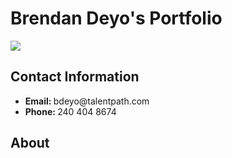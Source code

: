 <link href="style.css" rel="stylesheet">

<body>

<div class="container">
  <div class="card">
    <div class="box">
                <span>
                <span>
                <span>
                <span>
                <div class="content">
                  <h1>Brendan Deyo's Portfolio</h1>
                  <img src="https://media-exp1.licdn.com/dms/image/C4D03AQF-4GSnD_xtCQ/profile-displayphoto-shrink_400_400/0/1616591168288?e=1623283200&v=beta&t=mZtupgrioxXCi90SmeuamTknkADoe_4hoyKR4OaDjxg">
                  <h2>Contact Information</h2>
                  <ul>
                    <li><b>Email: </b>bdeyo@talentpath.com</li>
                    <li><b>Phone: </b>240 404 8674</li>
                  </ul>
                  <h2>About</h2>



